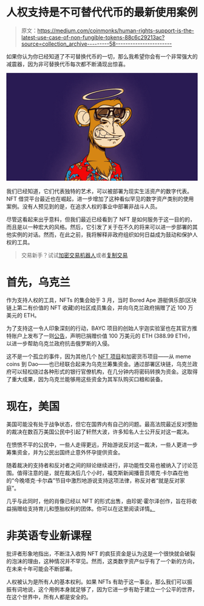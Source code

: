 # 人权支持是不可替代代币的最新使用案例

> 原文：<https://medium.com/coinmonks/human-rights-support-is-the-latest-use-case-of-non-fungible-tokens-88c6c29213ac?source=collection_archive---------58----------------------->

如果你认为你已经知道了不可替换代币的一切，那么我希望你会有一个非常强大的减震器，因为非可替换代币每次都不断涌现出惊喜。

![](img/ac28b666d175b9b7be0a7daa884ea1e2.png)

我们已经知道，它们代表独特的艺术，可以被部署为现实生活资产的数字代表。NFT 借贷平台最近也在崛起，进一步增加了这种看似罕见的数字资产类别的使用案例。没有人预见到的是，在追求人权的事业中部署非战斗人员。

尽管这看起来出乎意料，但我们最近已经看到了 NFT 是如何服务于这一目的的，而且是以一种宏大的风格。然后，它引发了关于在不久的将来可以进一步部署的其他实例的对话。然而，在此之前，我将解释非政府组织如何日益成为鼓动和保护人权的工具。

> 交易新手？试试[加密交易机器人](/coinmonks/crypto-trading-bot-c2ffce8acb2a)或者[复制交易](/coinmonks/top-10-crypto-copy-trading-platforms-for-beginners-d0c37c7d698c)

# 首先，乌克兰

作为支持人权的工具，NFTs 的集会始于 3 月，当时 Bored Ape 游艇俱乐部(区块链上第二有价值的 NFT 收藏)的社区成员集会，并向乌克兰政府捐赠了近 100 万美元的 ETH。

为了支持这一令人印象深刻的行动，BAYC 项目的创始人宇迦实验室也在其官方推特账户上发布了一则[公告](https://redirect.viglink.com/?format=go&jsonp=vglnk_165685149347312&key=34ce9808a52b4aee9bacd1de488a258c&libId=l55a1vmm0103gjx6000DLbc87ljfk&loc=https%3A%2F%2Ffuturism.com%2Fthe-byte%2Fbored-ape-ukraine&v=1&out=https%3A%2F%2Ftwitter.com%2FBoredApeYC%2Fstatus%2F1501333629804244993&ref=https%3A%2F%2Fwww.google.com%2F&title=Bored%20Ape%20Yacht%20Club%20Donates%20%241%20Million%20in%20Crypto%20to%20Ukraine&txt=announced)，声明已捐赠价值 100 万美元的 ETH (388.99 ETH)，以进一步帮助乌克兰政府抗击俄罗斯的入侵。

这不是一个孤立的事件，因为其他几个 [NFT 项目](https://cointelegraph.com/news/amid-conflict-nft-projects-already-seek-to-rebuild-ukraine)和加密货币项目——从 meme coins 到 Dao——也已经联合起来为乌克兰筹集资金。通过部署区块链，乌克兰政府可以轻松绕过各种形式的银行官僚机构，在几分钟内将密码转换为资金。这取得了重大成果，因为乌克兰能够用这些资金为其军队购买口粮和装备。

# 现在，美国

美国可能没有处于战争状态，但它在国界内有自己的问题。最高法院最近反对堕胎的裁决在数百万美国公民中引起了轩然大波，许多知名人士公开反对这一裁决。

在愤愤不平的公民中，一些人走得更远，开始游说反对这一裁决，一些人更进一步筹集资金，并为公民出国终止意外怀孕提供资金。

随着裁决的支持者和反对者之间的辩论继续进行，非功能性交易也被纳入了讨论范围。值得注意的是，就在裁决后几个小时，福克斯新闻播音员塔克·卡尔森在他的“今晚塔克·卡尔森”节目中激烈地游说支持这项法律，称反对者“就是反对家庭”。

几乎与此同时，他的肖像已经以 NFT 的形式出售，由珍妮·霍尔泽创作，旨在将收益捐赠给支持育儿和堕胎权利的团体。你可以在这里阅读详情[。](https://www.washingtonpost.com/technology/2022/06/27/tucker-carlson-nft-abortion-aid/)

# 非英语专业新课程

批评者形象地指出，不断注入收购 NFT 的疯狂资金是认为这是一个很快就会破裂的泡沫的理由，这种情况并不罕见。然而，这类数字资产似乎有了一个新的方向，在未来十年可能会不断部署。

人权被认为是所有人的基本权利。如果 NFTs 有助于这一事业，那么我们可以振振有词地说，这个用例本身就足够了，因为它进一步有助于建立一个公平的世界，在这个世界中，所有人都是安全的。
